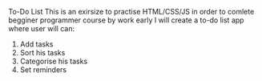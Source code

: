 To-Do List
This is an exirsize to practise HTML/CSS/JS in order to comlete begginer programmer course by work early
I will create a to-do list app where user will can:
1. Add tasks
2. Sort his tasks
3. Categorise his tasks
4. Set reminders